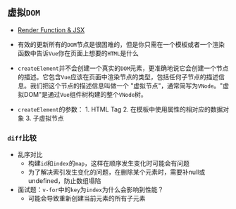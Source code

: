 ## 虚拟`DOM`
* [Render Function & JSX](https://vuejs.org/v2/guide/render-function.html)

* 有效的更新所有的`DOM`节点是很困难的，但是你只需在一个模板或者一个渲染函数中告诉`Vue`你在页面上想要的`HTML`是什么
* `createElement`并不会创建一个真实的`DOM`元素，更准确地说它会创建一个节点的描述。它包含`Vue`应该在页面中渲染节点的类型，包括任何子节点的描述信息。我们把这个节点的描述信息叫做一个 "虚拟节点"，通常简写为`VNode`。"虚拟DOM"是通过`Vue`组件树构建的整个`VNode`树。

* `createElement`的参数： 1. HTML Tag 2. 在模板中使用属性的相对应的数据对象 3. 子虚拟节点

### `diff`比较
* 乱序对比
  * 构建`id`和`index`的`map`，这样在顺序发生变化时可能会有问题
  * 为了解决索引发生变化的问题，在删除某个元素时，需要补null或undefined，防止数组塌陷
* 面试题：`v-for`中的`key`为`index`为什么会影响到性能？
  * 可能会导致重新创建当前元素的所有子元素
